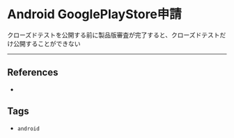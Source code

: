 # Android GooglePlayStore申請
クローズドテストを公開する前に製品版審査が完了すると、クローズドテストだけ公開することができない

---
## References
- 

## Tags
- `android` 